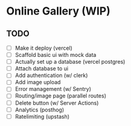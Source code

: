 # Online Gallery (WIP)

## TODO

- [ ] Make it deploy (vercel)
- [ ] Scaffold basic ui with mock data
- [ ] Actually set up a database (vercel postgres)
- [ ] Attach database to ui
- [ ] Add authentication (w/ clerk)
- [ ] Add image upload
- [ ] Error management (w/ Sentry)
- [ ] Routing/image page (parallel routes)
- [ ] Delete button (w/ Server Actions)
- [ ] Analytics (posthog)
- [ ] Ratelimiting (upstash)